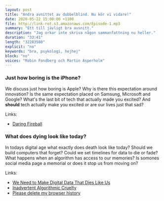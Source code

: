 ```yaml
---
layout: post
title: "Andra avnittet av dubbelblind. Nu kör vi vidare!"
date: 2020-05-22 15:00:00 +1100
file: http://link-rot.s3.amazonaws.com/Episode-1.mp3
summary: "Ett till jävligt bra avsnitt."
description: "Jag orkar inte skriva någon sammanfattning nu heller."
duration: "33:41"
length: "32283580"
explicit: "no" 
keywords: "bra, psykologi, hejhej"
block: "no" 
voices: "Robin Fondberg och Martin Asperholm"
---
```


### Just how boring is the iPhone?

We discuss just how boring is Apple? Why is there this expectation around innovation? Is the same expectation placed on Samsung, Microsoft and Google? What's the last bit of tech that actually made you excited? And **should** tech actually make you excited or are our lives just that sad?

Links:

- [Daring Fireball](http://daringfireball.net/)

### What does dying look like today?

In todays digital age what exactly does death look like today? Should we build computers that forget? Could we set timelines for data to die or fade? What happens when an algorithm has access to our memories? Is somones social media page a memorial or does it stop us from moving on?

Links: 

- [We Need to Make Digital Data That Dies Like Us](http://motherboard.vice.com/read/how-digital-possessions-keep-us-from-letting-go-of-the-dead)
- [Inadvertent Algorithmic Cruelty](http://meyerweb.com/eric/thoughts/2014/12/24/inadvertent-algorithmic-cruelty/)
- [Please delete my browser history](https://www.reddit.com/r/funny/comments/15rb1k/a_medicalert_bracelet_like_this_might_be_sensible/)
